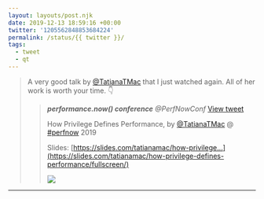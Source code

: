 ```yaml
---
layout: layouts/post.njk
date: 2019-12-13 18:59:16 +00:00
twitter: '1205562848853684224'
permalink: /status/{{ twitter }}/
tags: 
  - tweet
  - qt
---
```


> A very good talk by [@TatianaTMac](https://twitter.com/TatianaTMac) that I just watched again. All of her work is worth your time. 👇 
> 
> > <cite>**performance.now() conference** @PerfNowConf</cite> [View tweet](https://twitter.com/PerfNowConf/status/1199263532375785472)
> > 
> > How Privilege Defines Performance, by [@TatianaTMac](https://twitter.com/TatianaTMac) @ [#perfnow](https://twitter.com/hashtag/perfnow) 2019
> > 
> > Slides: [https://slides.com/tatianamac/how-privilege…](https://slides.com/tatianamac/how-privilege-defines-performance/fullscreen/)
> > 
> > ![](/img/_qt/)

---
